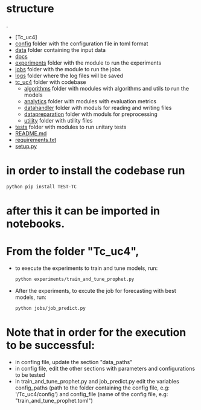 # structure
.
* [Tc_uc4]
 * [config](./config) folder with the configuration file in toml format 
 * [data](./data) folder containing the input data
 * [docs](./docs)
 * [experiments](./experiments) folder with the module to run the experiments
 * [jobs](./jobs) folder with the module to run the jobs
 * [logs](./logs) folder where the log files will be saved
 * [tc_uc4](./tc_uc4) folder with codebase
   * [algorithms](./tc_uc4/algorithms) folder with modules with algorithms and utils to run the models
   * [analytics](./tc_uc4/analytics) folder with modules with evaluation metrics
   * [datahandler](./tc_uc4/datahandler) folder with moduls for reading and writing files
   * [datapreparation](./tc_uc4/datapreparation) folder with moduls for preprocessing 
   * [utility](./tc_uc4/utility) folder with utility files
 * [tests](./tests) folder with modules to run unitary tests
 * [README.md](./README.md)
 * [requirements.txt](./requirements.txt)
 * [setup.py](./setup.py)


# in order to install the codebase run 
```bash
python pip install TEST-TC
```
# after this it can be imported in notebooks. 

# From the folder "Tc_uc4", 
- to execute the experiments to train and tune models, run:
    ```bash
    python experiments/train_and_tune_prophet.py
    ```
- After the experiments, to excute the job for forecasting with best models, run:
    ```bash
    python jobs/job_predict.py
    ```

# Note that in order for the execution to be successful:
- in confing file, update the section "data_paths" 
- in config file, edit the other sections with parameters and configurations to be tested
- in train_and_tune_prophet.py and job_predict.py edit the variables config_paths (path to the folder containing the config file, e.g: '/Tc_uc4/config') and config_file (name of the config file, e.g: "train_and_tune_prophet.toml")
